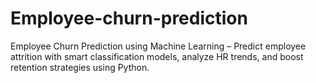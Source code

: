 # Employee-churn-prediction
Employee Churn Prediction using Machine Learning – Predict employee attrition with smart classification models, analyze HR trends, and boost retention strategies using Python.
